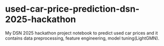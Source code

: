 # used-car-price-prediction-dsn-2025-hackathon
My DSN 2025 hackathon project notebook to predict used car prices and it contains data preprocessing, feature engineering, model tuning(LightGMN).
